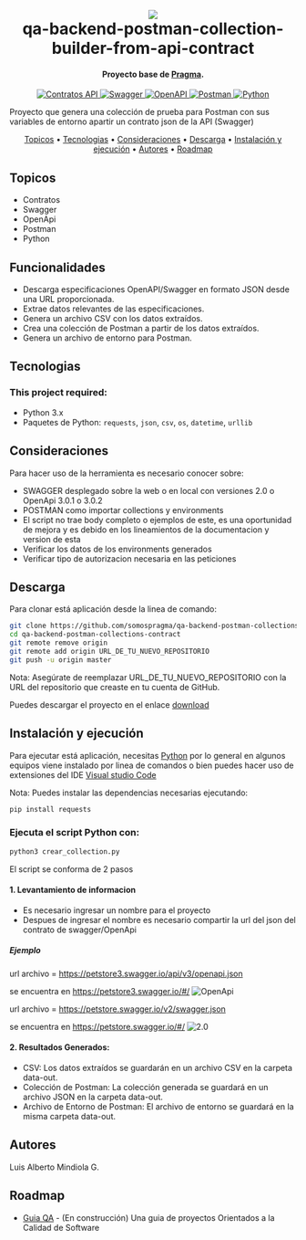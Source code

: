 <h1 align="center">
  <br>
  <a href="http://www.amitmerchant.com/electron-markdownify"><img src="https://f.hubspotusercontent20.net/hubfs/2829524/Copia%20de%20LOGOTIPO_original-2.png"></a>
  <br>
  qa-backend-postman-collection-builder-from-api-contract
  <br>
</h1>

<h4 align="center">Proyecto base de <a href="https://github.com/somospragma/qa-backend-postman-collections-contract" target="_blank">Pragma</a>.</h4>


<p align="center">
  <a href="https://swagger.io/specification/">
    <img src="https://img.shields.io/badge/Contratos_API-Swagger-blue.svg" alt="Contratos API">
  </a>
  <a href="https://swagger.io/">
    <img src="https://img.shields.io/badge/Swagger-API_Documentation-green.svg" alt="Swagger">
  </a>
  <a href="https://www.openapis.org/">
    <img src="https://img.shields.io/badge/OpenAPI-Specification-orange.svg" alt="OpenAPI">
  </a>
  <a href="https://www.postman.com/">
    <img src="https://img.shields.io/badge/Postman-API_Testing-yellow.svg" alt="Postman">
  </a>
  <a href="https://www.python.org/">
    <img src="https://img.shields.io/badge/Python-Programming_Language-blueviolet.svg" alt="Python">
  </a>
</p>

Proyecto que genera una colección de prueba para Postman con sus variables de entorno apartir un contrato json de la API (Swagger)

<p align="center">
  <a href="#topicos">Topicos</a> •
  <a href="#tecnologias">Tecnologias</a> •
  <a href="#consideraciones">Consideraciones</a> •
  <a href="#descarga">Descarga</a> •
  <a href="#instalación-y-ejecución">Instalación y ejecución</a> •
  <a href="#autores">Autores</a> •
  <a href="#roadmap">Roadmap</a>
</p>

## Topicos

* Contratos
* Swagger
* OpenApi
* Postman
* Python

## Funcionalidades

- Descarga especificaciones OpenAPI/Swagger en formato JSON desde una URL proporcionada.
- Extrae datos relevantes de las especificaciones.
- Genera un archivo CSV con los datos extraídos.
- Crea una colección de Postman a partir de los datos extraídos.
- Genera un archivo de entorno para Postman.


## Tecnologias
### This project required:
- Python 3.x
- Paquetes de Python: `requests`, `json`, `csv`, `os`, `datetime`, `urllib`


## Consideraciones
Para hacer uso de la herramienta es necesario conocer sobre: 
- SWAGGER desplegado sobre la web o en local con versiones 2.0 o OpenApi 3.0.1 o 3.0.2
- POSTMAN como importar collections y environments
- El script no trae body completo o ejemplos de este, es una oportunidad de mejora y es debido en los lineamientos de la documentacion y version de esta
- Verificar los datos de los environments generados
- Verificar tipo de autorizacion necesaria en las peticiones


## Descarga
Para clonar está aplicación desde la linea de comando:

```bash
git clone https://github.com/somospragma/qa-backend-postman-collections-contract.git
cd qa-backend-postman-collections-contract
git remote remove origin
git remote add origin URL_DE_TU_NUEVO_REPOSITORIO
git push -u origin master
```
Nota: Asegúrate de reemplazar URL_DE_TU_NUEVO_REPOSITORIO con la URL del repositorio que creaste en tu cuenta de GitHub.

Puedes descargar el proyecto en el enlace [download](https://github.com/somospragma/qa-backend-postman-collections-contract) 

## Instalación y ejecución

Para ejecutar está aplicación, necesitas [Python](https://www.python.org/) por lo general en algunos equipos viene instalado por linea de comandos o bien puedes hacer uso de extensiones del IDE [Visual studio Code](https://code.visualstudio.com/) 

Nota: 
Puedes instalar las dependencias necesarias ejecutando:

```bash
pip install requests
```

### Ejecuta el script Python con:
``` bash
python3 crear_collection.py
```
El script se conforma de 2 pasos

#### 1. Levantamiento de informacion
- Es necesario ingresar un nombre para el proyecto
- Despues de ingresar el nombre es necesario compartir la url del json del contrato de swagger/OpenApi 

##### Ejemplo

url archivo = https://petstore3.swagger.io/api/v3/openapi.json

se encuentra en https://petstore3.swagger.io/#/
![OpenApi](image.png)


url archivo = https://petstore.swagger.io/v2/swagger.json

se encuentra en https://petstore.swagger.io/#/
![2.0](image-1.png)


#### 2. Resultados Generados:
- CSV: Los datos extraídos se guardarán en un archivo CSV en la carpeta data-out.
- Colección de Postman: La colección generada se guardará en un archivo JSON en la carpeta data-out.
- Archivo de Entorno de Postman: El archivo de entorno se guardará en la misma carpeta data-out.


## Autores

Luis Alberto Mindiola G.



## Roadmap

- [Guia QA](https://github.com/orgs/somospragma/repositories?q=qa) - (En construcción) Una guia de proyectos Orientados a la Calidad de Software

